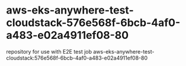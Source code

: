 # aws-eks-anywhere-test-cloudstack-576e568f-6bcb-4af0-a483-e02a4911ef08-80
repository for use with E2E test job aws-eks-anywhere-test-cloudstack:576e568f-6bcb-4af0-a483-e02a4911ef08-80
